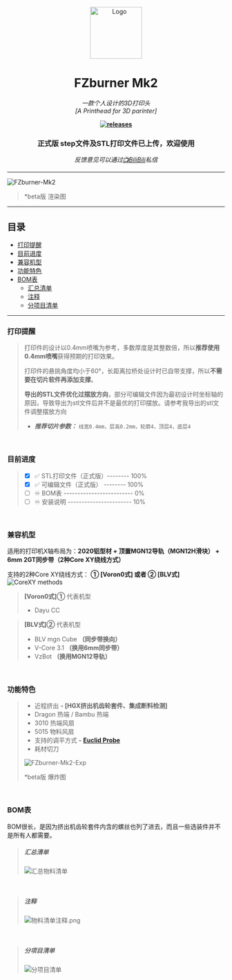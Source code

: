 <p align="center">
  <a href="https://space.bilibili.com/1898517">
    <img src="https://github.com/FZaii/FZai/blob/main/images/FZ-Logo.png" alt="Logo" width="120" height="120">
  </a>
    <br />
</p>

<h1 align="center">FZburner Mk2</h1>

*<p align="center">一款个人设计的3D打印头
  <br />
  [A Printhead for 3D parinter]</p>*

**<p align="center">[![releases](https://img.shields.io/github/v/release/FZaii/FZburner)](https://github.com/FZaii/FZburner/releases)</p>**
**<h3 align="center"> 正式版 step文件及STL打印文件已上传，欢迎使用 </h3>**
*<p align="center">反馈意见可以通过[📺BiliBili](https://space.bilibili.com/1898517)私信</p>*

 ---
 
![FZburner-Mk2](Images-效果图/FZBurner_Mk2.png)
> *beta版 渲染图
 ---

## 目录

- [打印提醒](#打印提醒)
- [目前进度](#目前进度)
- [兼容机型](#兼容机型)
- [功能特色](#功能特色)
- [BOM表](#BOM表)
  - [汇总清单](#汇总清单)
  - [注释](#注释)
  - [分项目清单](#分项目清单)

---

### 打印提醒

>  打印件的设计以0.4mm喷嘴为参考，多数厚度是其整数倍，所以**推荐使用0.4mm喷嘴**获得预期的打印效果。
> 
>  打印件的悬挑角度均小于60°，长距离拉桥处设计时已自带支撑，所以**不需要在切片软件再添加支撑**。
> 
>  **导出的STL文件优化过摆放方向**，部分可编辑文件因为最初设计时坐标轴的原因，导致导出为stl文件后并不是最优的打印摆放。请参考我导出的stl文件调整摆放方向
> 
> - ***推荐切片参数：*** ` 线宽0.4mm，层高0.2mm，轮廓4，顶层4，底层4 `

<br />

### 目前进度 

> - [x] ✅ STL打印文件（正式版）-------- 100%
> - [x] ✅ 可编辑文件（正式版） -------- 100%
> - [ ] ♾ BOM表 ------------------------- 0%
> - [ ]  ♾ 安装说明 ----------------------- 10%

<br /> 

### 兼容机型

适用的打印机X轴布局为：**2020铝型材  +  顶置MGN12导轨（MGN12H滑块） +  6mm 2GT同步带（2种Core XY绕线方式）**

支持的2种Core XY绕线方式： **① [Voron0式]  或者  ② [BLV式]**
![CoreXY methods](Images-效果图/支持2种CoroXY绕线方式.png)

> **[Voron0式]①** 代表机型
> - Dayu CC

> **[BLV式]②** 代表机型
> - BLV mgn Cube **（同步带换向）**
> - V-Core 3.1 **（换用6mm同步带）**
> - VzBot **（换用MGN12导轨）**

<br />


### 功能特色

> - 近程挤出  **- [HGX挤出机齿轮套件、集成断料检测]**
> - Dragon 热端 / Bambu 热端
> - 3010 热端风扇
> - 5015 物料风扇
> - 支持的调平方式  **-** [**Euclid Probe**](https://github.com/nionio6915/Euclid_Probe)
> - 耗材切刀
>  
> ![FZburner-Mk2-Exp](Images-效果图/FZburner-MK2_Exploded_View.gif)
>
> *beta版 爆炸图

<br />

### BOM表
BOM很长，是因为挤出机齿轮套件内含的螺丝也列了进去，而且一些选装件并不是所有人都需要。

> ##### 汇总清单
> ![汇总物料清单](Images-效果图/汇总物料清单.png)
  <br />
  
>##### 注释
> ![物料清单注释.png](Images-效果图/物料清单注释.png)
  <br />

>##### 分项目清单
> ![分项目清单](Images-效果图/分项目物料清单.png)
  <br />

